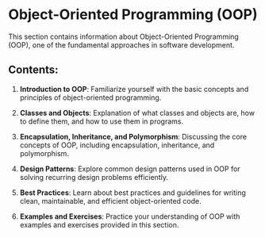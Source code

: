 # Object-Oriented Programming (OOP)

This section contains information about Object-Oriented Programming (OOP), one of the fundamental approaches in software development.

## Contents:

1. **Introduction to OOP**: Familiarize yourself with the basic concepts and principles of object-oriented programming.

2. **Classes and Objects**: Explanation of what classes and objects are, how to define them, and how to use them in programs.

3. **Encapsulation, Inheritance, and Polymorphism**: Discussing the core concepts of OOP, including encapsulation, inheritance, and polymorphism.

4. **Design Patterns**: Explore common design patterns used in OOP for solving recurring design problems efficiently.

5. **Best Practices**: Learn about best practices and guidelines for writing clean, maintainable, and efficient object-oriented code.

6. **Examples and Exercises**: Practice your understanding of OOP with examples and exercises provided in this section.
